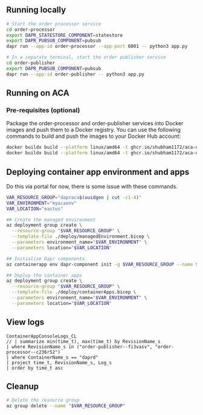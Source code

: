 ## Running locally
```bash
# Start the order processor service
cd order-processor
export DAPR_STATESTORE_COMPONENT=statestore
export DAPR_PUBSUB_COMPONENT=pubsub
dapr run --app-id order-processor --app-port 6001 -- python3 app.py

# In a separate terminal, start the order publisher service
cd order-publisher
export DAPR_PUBSUB_COMPONENT=pubsub
dapr run --app-id order-publisher -- python3 app.py
```

## Running on ACA

### Pre-requisites (optional)

Package the order-processor and order-publisher services into Docker images and push them to a Docker registry. You can use the following commands to build and push the images to your Docker Hub account:

```bash
docker buildx build --platform linux/amd64 -t ghcr.io/shubham1172/aca-dapr-example/order-processor:latest --push ./order-processor
docker buildx build --platform linux/amd64 -t ghcr.io/shubham1172/aca-dapr-example/order-publisher:latest --push ./order-publisher
```

## Deploying container app environment and apps

Do this via portal for now, there is some issue with these commands.

```bash
VAR_RESOURCE_GROUP="dapraca$(uuidgen | cut -c1-4)"
VAR_ENVIRONMENT="myacaenv"
VAR_LOCATION="eastus"

## Create the managed environment
az deployment group create \
  --resource-group "$VAR_RESOURCE_GROUP" \
  --template-file ./deploy/managedEnvironment.bicep \
  --parameters environment_name="$VAR_ENVIRONMENT" \
  --parameters location="$VAR_LOCATION"

## Initialize Dapr components
az containerapp env dapr-component init -g $VAR_RESOURCE_GROUP --name $VAR_ENVIRONMENT 

## Deploy the container apps
az deployment group create \
  --resource-group "$VAR_RESOURCE_GROUP" \
  --template-file ./deploy/containerApps.bicep \
  --parameters environment_name="$VAR_ENVIRONMENT" \
  --parameters location="$VAR_LOCATION"
```

## View logs

```kql
ContainerAppConsoleLogs_CL
// | summarize min(time_t), max(time_t) by RevisionName_s
| where RevisionName_s in ("order-publisher--fi3vasv", "order-processor--c236r52")
| where ContainerName_s == "daprd"
| project time_t, RevisionName_s, Log_s
| order by time_t asc
```

## Cleanup

```bash
# Delete the resource group
az group delete --name "$VAR_RESOURCE_GROUP"
```